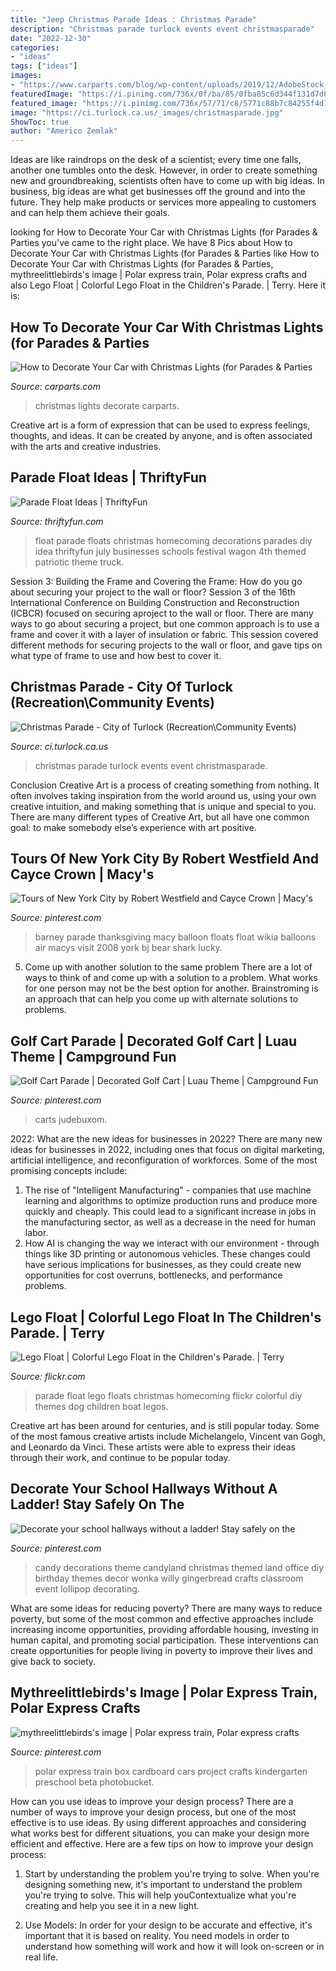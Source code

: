 ```yaml
---
title: "Jeep Christmas Parade Ideas : Christmas Parade"
description: "Christmas parade turlock events event christmasparade"
date: "2022-12-30"
categories:
- "ideas"
tags: ["ideas"]
images:
- "https://www.carparts.com/blog/wp-content/uploads/2019/12/AdobeStock_166559734-1024x683.png"
featuredImage: "https://i.pinimg.com/736x/0f/ba/85/0fba85c6d344f131d7d6f0354887cfc2.jpg"
featured_image: "https://i.pinimg.com/736x/57/71/c8/5771c88b7c84255f4d16e62d9e4b09fe--candy-themed-party-themed-parties.jpg"
image: "https://ci.turlock.ca.us/_images/christmasparade.jpg"
ShowToc: true
author: "Americo Zemlak"
---
```



Ideas are like raindrops on the desk of a scientist; every time one falls, another one tumbles onto the desk. However, in order to create something new and groundbreaking, scientists often have to come up with big ideas. In business, big ideas are what get businesses off the ground and into the future. They help make products or services more appealing to customers and can help them achieve their goals.

	

		
looking for How to Decorate Your Car with Christmas Lights (for Parades &amp; Parties you've came to the right place. We have 8 Pics about How to Decorate Your Car with Christmas Lights (for Parades &amp; Parties like How to Decorate Your Car with Christmas Lights (for Parades &amp; Parties, mythreelittlebirds&#039;s image | Polar express train, Polar express crafts and also Lego Float | Colorful Lego Float in the Children&#039;s Parade. | Terry. Here it is:
		
    
## How To Decorate Your Car With Christmas Lights (for Parades &amp; Parties

<img loading=lazy src="https://www.carparts.com/blog/wp-content/uploads/2019/12/AdobeStock_166559734-1024x683.png" onerror="this.onerror=null;this.src='https://tse4.mm.bing.net/th?id=OIP.Qo3LJS8dp_THcwb6uDbqNwHaE8&amp;pid=15.1';" alt="How to Decorate Your Car with Christmas Lights (for Parades &amp; Parties">

_Source: carparts.com_

>christmas lights decorate carparts. 

	

Creative art is a form of expression that can be used to express feelings, thoughts, and ideas. It can be created by anyone, and is often associated with the arts and creative industries.

    
## Parade Float Ideas | ThriftyFun

<img loading=lazy src="http://img.thrfun.com/img/082/594/parade_float_l1.jpg" onerror="this.onerror=null;this.src='https://tse1.mm.bing.net/th?id=OIP.YUbwc6l0BYDZMaeqZTOYJQHaFj&amp;pid=15.1';" alt="Parade Float Ideas | ThriftyFun">

_Source: thriftyfun.com_

>float parade floats christmas homecoming decorations parades diy idea thriftyfun july businesses schools festival wagon 4th themed patriotic theme truck. 

	

Session 3: Building the Frame and Covering the Frame: How do you go about securing your project to the wall or floor?
Session 3 of the 16th International Conference on Building Construction and Reconstruction (ICBCR) focused on securing aproject to the wall or floor. There are many ways to go about securing a project, but one common approach is to use a frame and cover it with a layer of insulation or fabric. This session covered different methods for securing projects to the wall or floor, and gave tips on what type of frame to use and how best to cover it.

    
## Christmas Parade - City Of Turlock (Recreation\Community Events)

<img loading=lazy src="https://ci.turlock.ca.us/_images/christmasparade.jpg" onerror="this.onerror=null;this.src='https://tse4.mm.bing.net/th?id=OIP.cgeHLIFo4gFGBKng6CHaswHaD8&amp;pid=15.1';" alt="Christmas Parade - City of Turlock (Recreation\Community Events)">

_Source: ci.turlock.ca.us_

>christmas parade turlock events event christmasparade. 

	

Conclusion
Creative Art is a process of creating something from nothing. It often involves taking inspiration from the world around us, using your own creative intuition, and making something that is unique and special to you. There are many different types of Creative Art, but all have one common goal: to make somebody else’s experience with art positive.

    
## Tours Of New York City By Robert Westfield And Cayce Crown | Macy&#039;s

<img loading=lazy src="https://i.pinimg.com/736x/33/f3/99/33f3993625b3cc8e15b771bf0eda2978--thanksgiving-day-parade-parade-floats.jpg" onerror="this.onerror=null;this.src='https://tse1.mm.bing.net/th?id=OIP.65NrypUFRpiJ_1akMUofrQAAAA&amp;pid=15.1';" alt="Tours of New York City by Robert Westfield and Cayce Crown | Macy&#039;s">

_Source: pinterest.com_

>barney parade thanksgiving macy balloon floats float wikia balloons air macys visit 2008 york bj bear shark lucky. 

	

5. Come up with another solution to the same problem
There are a lot of ways to think of and come up with a solution to a problem. What works for one person may not be the best option for another. Brainstroming is an approach that can help you come up with alternate solutions to problems.

    
## Golf Cart Parade | Decorated Golf Cart | Luau Theme | Campground Fun

<img loading=lazy src="https://i.pinimg.com/736x/0f/ba/85/0fba85c6d344f131d7d6f0354887cfc2.jpg" onerror="this.onerror=null;this.src='https://tse3.mm.bing.net/th?id=OIP.BAJj7JX-WkbN1RgYxXbcqgHaJ3&amp;pid=15.1';" alt="Golf Cart Parade | Decorated Golf Cart | Luau Theme | Campground Fun">

_Source: pinterest.com_

>carts judebuxom. 

	

2022: What are the new ideas for businesses in 2022?
There are many new ideas for businesses in 2022, including ones that focus on digital marketing, artificial intelligence, and reconfiguration of workforces. Some of the most promising concepts include: 
1. The rise of "Intelligent Manufacturing" - companies that use machine learning and algorithms to optimize production runs and produce more quickly and cheaply. This could lead to a significant increase in jobs in the manufacturing sector, as well as a decrease in the need for human labor. 
2. How AI is changing the way we interact with our environment - through things like 3D printing or autonomous vehicles. These changes could have serious implications for businesses, as they could create new opportunities for cost overruns, bottlenecks, and performance problems. 

    
## Lego Float | Colorful Lego Float In The Children&#039;s Parade. | Terry

<img loading=lazy src="https://live.staticflickr.com/5223/5731358146_5f4c5a36dd_b.jpg" onerror="this.onerror=null;this.src='https://tse2.mm.bing.net/th?id=OIP.YL8lGITsCnTUNY13E7ylcwHaFL&amp;pid=15.1';" alt="Lego Float | Colorful Lego Float in the Children&#039;s Parade. | Terry">

_Source: flickr.com_

>parade float lego floats christmas homecoming flickr colorful diy themes dog children boat legos. 

	

Creative art has been around for centuries, and is still popular today. Some of the most famous creative artists include Michelangelo, Vincent van Gogh, and Leonardo da Vinci. These artists were able to express their ideas through their work, and continue to be popular today.

    
## Decorate Your School Hallways Without A Ladder! Stay Safely On The

<img loading=lazy src="https://i.pinimg.com/736x/57/71/c8/5771c88b7c84255f4d16e62d9e4b09fe--candy-themed-party-themed-parties.jpg" onerror="this.onerror=null;this.src='https://tse3.mm.bing.net/th?id=OIP.3JOx1gd-aJFPY4wY4eVqjwHaNI&amp;pid=15.1';" alt="Decorate your school hallways without a ladder! Stay safely on the">

_Source: pinterest.com_

>candy decorations theme candyland christmas themed land office diy birthday themes decor wonka willy gingerbread crafts classroom event lollipop decorating. 

	

What are some ideas for reducing poverty?
There are many ways to reduce poverty, but some of the most common and effective approaches include increasing income opportunities, providing affordable housing, investing in human capital, and promoting social participation. These interventions can create opportunities for people living in poverty to improve their lives and give back to society.

    
## Mythreelittlebirds&#039;s Image | Polar Express Train, Polar Express Crafts

<img loading=lazy src="https://i.pinimg.com/originals/c4/17/48/c417480d180de5d0635ef344f455f7b4.jpg" onerror="this.onerror=null;this.src='https://tse4.mm.bing.net/th?id=OIP.HqSGHe7anVq3xq-DXLUXaAHaLD&amp;pid=15.1';" alt="mythreelittlebirds&#039;s image | Polar express train, Polar express crafts">

_Source: pinterest.com_

>polar express train box cardboard cars project crafts kindergarten preschool beta photobucket. 

	

How can you use ideas to improve your design process?
There are a number of ways to improve your design process, but one of the most effective is to use ideas. By using different approaches and considering what works best for different situations, you can make your design more efficient and effective. Here are a few tips on how to improve your design process:
1. Start by understanding the problem you're trying to solve. When you're designing something new, it's important to understand the problem you're trying to solve. This will help youContextualize what you're creating and help you see it in a new light.

2. Use Models: In order for your design to be accurate and effective, it's important that it is based on reality. You need models in order to understand how something will work and how it will look on-screen or in real life.

